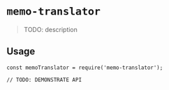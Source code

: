 # `memo-translator`

> TODO: description

## Usage

```
const memoTranslator = require('memo-translator');

// TODO: DEMONSTRATE API
```
